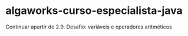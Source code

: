 # algaworks-curso-especialista-java



Continuar apartir de 2.9. Desafio: variáveis e operadores aritméticos

